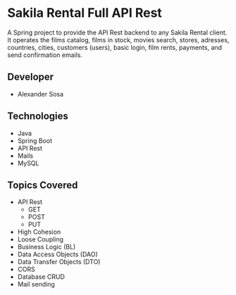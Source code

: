 # Sakila Rental Full API Rest
A Spring project to provide the API Rest backend to any Sakila Rental client. It operates 
the films catalog, films in stock, movies search, stores, adresses, countries, cities, customers 
(users), basic login, film rents, payments, and send confirmation emails.

## Developer
- Alexander Sosa

## Technologies
- Java
- Spring Boot
- API Rest
- Mails
- MySQL

## Topics Covered
- API Rest
  - GET
  - POST
  - PUT
- High Cohesion
- Loose Coupling
- Business Logic (BL)
- Data Access Objects (DAO)
- Data Transfer Objects (DTO)
- CORS
- Database CRUD
- Mail sending
